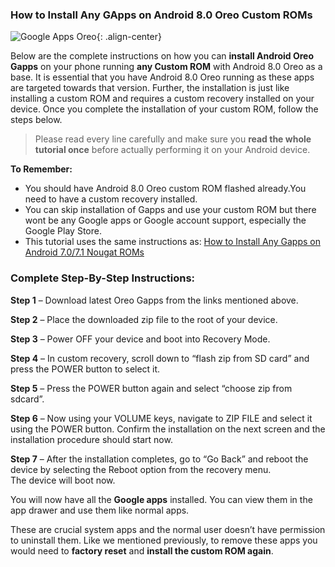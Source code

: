 ### How to Install Any GApps on Android 8.0 Oreo Custom ROMs

![Google Apps Oreo](https://cdn-teamandroid-com.cdn.ampproject.org/i/cdn.teamandroid.com/wp-content/uploads/2015/11/Google-Circular-Logo.png){: .align-center}

Below are the complete instructions on how you can **install Android Oreo Gapps** on your phone running **any Custom ROM** with Android 8.0 Oreo as a base. It is essential that you have Android 8.0 Oreo running as these apps are targeted towards that version. Further, the installation is just like installing a custom ROM and requires a custom recovery installed on your device. Once you complete the installation of your custom ROM, follow the steps below.

> Please read every line carefully and make sure you **read the whole tutorial once** before actually performing it on your Android device.

**To Remember:**

- You should have Android 8.0 Oreo custom ROM flashed already.You need to have a custom recovery installed.
- You can skip installation of Gapps and use your custom ROM but there wont be any Google apps or Google account support, especially the Google Play Store.
- This tutorial uses the same instructions as: [How to Install Any Gapps on Android 7.0/7.1 Nougat ROMs](/gapps-android-nougat)

### Complete Step-By-Step Instructions:

**Step 1** – Download latest Oreo Gapps from the links mentioned above.

**Step 2** – Place the downloaded zip file to the root of your device.

**Step 3** – Power OFF your device and boot into Recovery Mode.

**Step 4** – In custom recovery, scroll down to “flash zip from SD card” and press the POWER button to select it.

**Step 5** – Press the POWER button again and select “choose zip from sdcard”.

**Step 6** – Now using your VOLUME keys, navigate to ZIP FILE and select it using the POWER button. Confirm the installation on the next screen and the installation procedure should start now.

**Step 7** – After the installation completes, go to “Go Back” and reboot the device by selecting the Reboot option from the recovery menu. The device will boot now.

You will now have all the **Google apps** installed. You can view them in the app drawer and use them like normal apps.

These are crucial system apps and the normal user doesn’t have permission to uninstall them. Like we mentioned previously, to remove these apps you would need to **factory reset** and **install the custom ROM again**.
